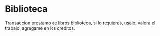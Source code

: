 # Biblioteca
Transaccion prestamo de libros biblioteca, si lo requieres, usalo, valora el trabajo. agregame en los creditos.
